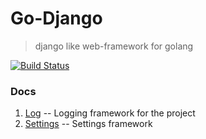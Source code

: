 # Go-Django
> django like web-framework for golang

[![Build Status](https://travis-ci.org/kittuov/go-django.svg?branch=master)](https://travis-ci.org/kittuov/go-django)

### Docs
1. [Log](https://godoc.org/github.com/kittuov/go-django/utils/log) -- Logging framework for the project
2. [Settings](https://godoc.org/github.com/kittuov/go-django/core/settings) -- Settings framework 
